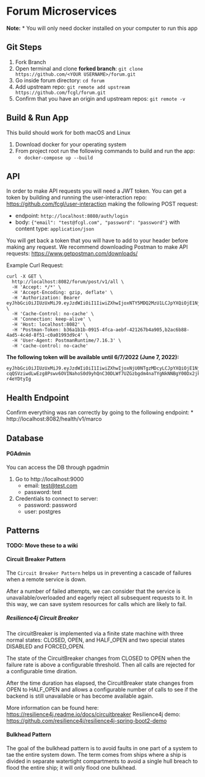 # Forum Microservices

**Note:** 
    * You will only need docker installed on your computer to run this app

## Git Steps
1. Fork Branch
2. Open terminal and clone **forked branch**: `git clone https://github.com/<YOUR USERNAME>/forum.git`
3. Go inside forum directory: `cd forum`
3. Add upstream repo: `git remote add upstream https://github.com/fcgl/forum.git`
4. Confirm that you have an origin and upstream repos: `git remote -v`

## Build & Run App

This build should work for both macOS and Linux

1. Download docker for your operating system
2. From project root run the following commands to build and run the app:
    * `docker-compose up --build`

## API

In order to make API requests you will need a JWT token. You can get a token by building and running the user-interaction
repo: https://github.com/fcgl/user-interaction making the following POST request: 

* endpoint: `http://localhost:8080/auth/login`
* body: `{"email": "test@fcgl.com", "password": "password"}`
with content type: `application/json`

You will get back a token that you will have to add to your header before making any request. We recommend downloading 
Postman to make API requests: https://www.getpostman.com/downloads/

Example Curl Request:
```
curl -X GET \
  http://localhost:8082/forum/post/v1/all \
  -H 'Accept: */*' \
  -H 'Accept-Encoding: gzip, deflate' \
  -H 'Authorization: Bearer eyJhbGciOiJIUzUxMiJ9.eyJzdWIiOiI1IiwiZXhwIjoxNTY5MDQ2MzU1LCJpYXQiOjE1NjgxODIzNTUsImF1dGhvcml0aWVzIjpbIlJPTEVfVVNFUiJdfQ.15gI6MJaRQvtczvSnQ_FHhadcXmVJiTr_EklPSK8ECK3go5DnmL02GUIjYF72XTEmsdjbPO2L8WSOoPxmxiylA' \
  -H 'Cache-Control: no-cache' \
  -H 'Connection: keep-alive' \
  -H 'Host: localhost:8082' \
  -H 'Postman-Token: b36a1b1b-0915-4fca-aebf-421267b4a905,b2ac6b88-4ad5-4c4d-8f51-c0a01993d9c4' \
  -H 'User-Agent: PostmanRuntime/7.16.3' \
  -H 'cache-control: no-cache'
```

**The following token will be available until 6/7/2022 (June 7, 2022):**

```
eyJhbGciOiJIUzUxMiJ9.eyJzdWIiOiI1IiwiZXhwIjoxNjU0NTgzMDcyLCJpYXQiOjE1NjgxODMwNzIsImF1dGhvcml0aWVzIjpbIlJPTEVfVVNFUiJdfQ.Tly-cqQSVziwdLwEzg8Pswv6OVINahoS0d9yhQnC30DLWf7UZGzbgdm4naTYgNkNNBgY00Dx2jkh-r4eYDtyIg
```

## Health Endpoint

Confirm everything was ran correctly by going to the following endpoint: 
    * http://localhost:8082/health/v1/marco

## Database

#### PGAdmin
You can access the DB through pgadmin

1. Go to http://localhost:9000
    * email: test@test.com
    * password: test
2. Credentials to connect to server:
    * password: password
    * user: postgres

## Patterns

**TODO: Move these to a wiki**

#### Circuit Breaker Pattern

The `Circuit Breaker Pattern` helps us in preventing a cascade of failures when 
a remote service is down.

After a number of failed attempts, we can consider that the service is unavailable/overloaded
and eagerly reject all subsequent requests to it. In this way, we can save system
resources for calls which are likely to fail. 

##### Resilience4j Circuit Breaker
The circuitBreaker is implemented via a finite state machine with three normal states:
CLOSED, OPEN, and HALF_OPEN and two special states DISABLED and FORCED_OPEN.

The state of the CircuitBreaker changes from CLOSED to OPEN when the failure rate is above a 
configurable threshold. Then all calls are rejected for a configurable time diration. 

After the time duration has elapsed, the CircuitBreaker state changes from OPEN to HALF_OPEN and
allows a configurable number of calls to see if the backend is still unavailable or has become available again. 


More information can be found here: https://resilience4j.readme.io/docs/circuitbreaker
Resilience4j demo: https://github.com/resilience4j/resilience4j-spring-boot2-demo

#### Bulkhead Pattern

The goal of the bulkhead pattern is to avoid faults in one part of a system to tae the entire
system down. The term comes from ships where a ship is divided in separate watertight
compartments to avoid a single hull breach to flood the entire ship; it will only
flood one bulkhead.
